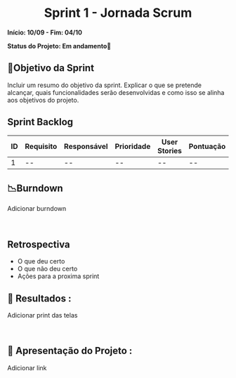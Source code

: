 <h1 align="center"> Sprint 1 - Jornada Scrum </h1>

**Início: 10/09 - Fim: 04/10**

**Status do Projeto: Em andamento🚧**

<span id="objetivo">
  
## 📌Objetivo da Sprint
Incluir um resumo do objetivo da sprint. Explicar o que se pretende alcançar, quais funcionalidades serão desenvolvidas e como isso se alinha aos objetivos do projeto.
<br>

## Sprint Backlog

| ID | Requisito          | Responsável | Prioridade | User Stories                                                 | Pontuação | Definition of Done                                           |
|----|--------------------|-------------|------------|-------------------------------------------------------------|-----------|-------------------------------------------------------------|
| 1  | --    | --        | --       | -- | --         | -- |



## 📉Burndown

Adicionar burndown

</br>

## Retrospectiva
- O que deu certo
- O que não deu certo
- Ações para a proxima sprint
 

## 🔗 Resultados :

Adicionar print das telas

<br>

## 🎥 Apresentação do Projeto :

Adicionar link

<br>
